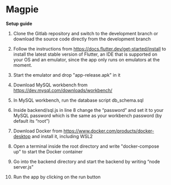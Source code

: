 # Magpie

**Setup guide**

1. Clone the Gitlab repository and switch to the development branch or download the source code directly from the development branch

2. Follow the instructions from https://docs.flutter.dev/get-started/install to install the latest stable version of Flutter, an IDE that is supported on your OS and an emulator, since the app only runs on emulators at the moment.

3. Start the emulator and drop "app-release.apk" in it

4. Download MySQL workbench from https://dev.mysql.com/downloads/workbench/ 

5. In MySQL workbench, run the database script db_schema.sql

6. Inside backend/sql.js in line 8 change the “password” and set it to your MySQL password which is the same as your workbench password (by default its “root”)

7. Download Docker from https://www.docker.com/products/docker-desktop and install it, including WSL2

8. Open a terminal inside the root directory and write "docker-compose up" to start the Docker container

9. Go into the backend directory and start the backend by writing “node server.js”

10. Run the app by clicking on the run button
